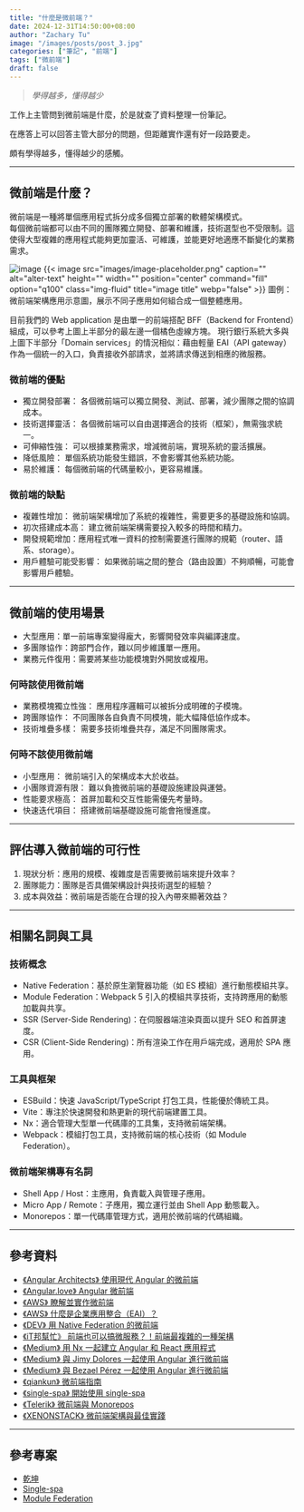 ```yaml
---
title: "什麼是微前端？"
date: 2024-12-31T14:50:00+08:00
author: "Zachary Tu"
image: "/images/posts/post_3.jpg"
categories: ["筆記", "前端"]
tags: ["微前端"]
draft: false
---
```


> *學得越多，懂得越少*

工作上主管問到微前端是什麼，於是就查了資料整理一份筆記。

在應答上可以回答主管大部分的問題，但距離實作還有好一段路要走。

頗有學得越多，懂得越少的感觸。

<hr>

## 微前端是什麼？
微前端是一種將單個應用程式拆分成多個獨立部署的軟體架構模式。  
每個微前端都可以由不同的團隊獨立開發、部署和維護，技術選型也不受限制。這使得大型複雜的應用程式能夠更加靈活、可維護，並能更好地適應不斷變化的業務需求。


![image](https://docs.aws.amazon.com/images/prescriptive-guidance/latest/micro-frontends-aws/images/mfe-architectures.png)
{{< image src="images/image-placeholder.png" caption="" alt="alter-text" height="" width="" position="center" command="fill" option="q100" class="img-fluid" title="image title"  webp="false" >}}
圖例：微前端架構應用示意圖，展示不同子應用如何組合成一個整體應用。


目前我們的 Web application 是由單一的前端搭配 BFF（Backend for Frontend）組成，可以參考上圖上半部分的最左邊一個橘色虛線方塊。 
現行銀行系統大多與上圖下半部分「Domain services」的情況相似：藉由輕量 EAI（API gateway）作為一個統一的入口，負責接收外部請求，並將請求傳送到相應的微服務。

### 微前端的優點
- 獨立開發部署： 各個微前端可以獨立開發、測試、部署，減少團隊之間的協調成本。
- 技術選擇靈活： 各個微前端可以自由選擇適合的技術（框架），無需強求統一。
- 可伸縮性強： 可以根據業務需求，增減微前端，實現系統的靈活擴展。
- 降低風險： 單個系統功能發生錯誤，不會影響其他系統功能。
- 易於維護： 每個微前端的代碼量較小，更容易維護。

### 微前端的缺點
- 複雜性增加： 微前端架構增加了系統的複雜性，需要更多的基礎設施和協調。
- 初次搭建成本高： 建立微前端架構需要投入較多的時間和精力。
- 開發規範增加：應用程式唯一資料的控制需要進行團隊的規範（router、語系、storage）。
- 用戶體驗可能受影響： 如果微前端之間的整合（路由設置）不夠順暢，可能會影響用戶體驗。

<hr>

## 微前端的使用場景
- 大型應用：單一前端專案變得龐大，影響開發效率與編譯速度。
- 多團隊協作：跨部門合作，難以同步維護單一應用。
- 業務元件復用：需要將某些功能模塊對外開放或複用。

### 何時該使用微前端
- 業務模塊獨立性強： 應用程序邏輯可以被拆分成明確的子模塊。
- 跨團隊協作： 不同團隊各自負責不同模塊，能大幅降低協作成本。
- 技術堆疊多樣： 需要多技術堆疊共存，滿足不同團隊需求。

### 何時不該使用微前端
- 小型應用： 微前端引入的架構成本大於收益。
- 小團隊資源有限： 難以負擔微前端的基礎設施建設與運營。
- 性能要求極高： 首屏加載和交互性能需優先考量時。
- 快速迭代項目： 搭建微前端基礎設施可能會拖慢進度。

<hr>

## 評估導入微前端的可行性
1. 現狀分析：應用的規模、複雜度是否需要微前端來提升效率？
2. 團隊能力：團隊是否具備架構設計與技術選型的經驗？
3. 成本與效益：微前端是否能在合理的投入內帶來顯著效益？

<hr>

## 相關名詞與工具
### 技術概念
- Native Federation：基於原生瀏覽器功能（如 ES 模組）進行動態模組共享。
- Module Federation：Webpack 5 引入的模組共享技術，支持跨應用的動態加載與共享。
- SSR (Server-Side Rendering)：在伺服器端渲染頁面以提升 SEO 和首屏速度。
- CSR (Client-Side Rendering)：所有渲染工作在用戶端完成，適用於 SPA 應用。
### 工具與框架
- ESBuild：快速 JavaScript/TypeScript 打包工具，性能優於傳統工具。
- Vite：專注於快速開發和熱更新的現代前端建置工具。
- Nx：適合管理大型單一代碼庫的工具集，支持微前端架構。
- Webpack：模組打包工具，支持微前端的核心技術（如 Module Federation）。
### 微前端架構專有名詞
- Shell App / Host：主應用，負責載入與管理子應用。
- Micro App / Remote：子應用，獨立運行並由 Shell App 動態載入。
- Monorepos：單一代碼庫管理方式，適用於微前端的代碼組織。

<hr>

## 參考資料
- [《Angular Architects》 使用現代 Angular 的微前端](https://www.angulararchitects.io/en/blog/micro-frontends-with-modern-angular-part-1-standalone-and-esbuild/)
- [《Angular.love》 Angular 微前端](https://angular.love/angular-micro-frontends-a-modern-approach-to-complex-app-development)
- [《AWS》 瞭解並實作微前端](https://docs.aws.amazon.com/prescriptive-guidance/latest/micro-frontends-aws/introduction.html)
- [《AWS》 什麼是企業應用整合（EAI）？](https://aws.amazon.com/what-is/enterprise-application-integration/?nc1=h_ls)
- [《DEV》 用 Native Federation 的微前端 ](https://dev.to/florianrappl/micro-frontends-with-native-federation-56j4)
- [《iT邦幫忙》 前端也可以搞微服務？！前端最複雜的一種架構 ](https://ithelp.ithome.com.tw/m/users/20132666/ironman/7130)
- [《Medium》 用 Nx 一起建立 Angular 和 React 應用程式](https://qiankun.umijs.org/zh/guide)
- [《Medium》 與 Jimy Dolores 一起使用 Angular 進行微前端](https://medium.com/angularidades/microfrontends-in-angular-with-jimy-dolores-c59f54bb5599)
- [《Medium》 與 Bezael Pérez 一起使用 Angular 進行微前端](https://medium.com/angularidades/microfrontends-in-angular-with-bezael-p%C3%A9rez-ea73930dfcb7)
- [《qiankun》 微前端指南](https://qiankun.umijs.org/zh/guide)
- [《single-spa》 開始使用 single-spa](https://single-spa.js.org/docs/getting-started-overview)
- [《Telerik》 微前端與 Monorepos](https://www.telerik.com/blogs/react-basics-microfrontend-vs-monorepos)
- [《XENONSTACK》 微前端架構與最佳實踐](https://www.xenonstack.com/insights/micro-frontend-architecture)

<hr>

## 參考專案
- [ 乾坤 ](https://github.com/umijs/qiankun)
- [ Single-spa ](https://github.com/nitinreddy3/react-ng-spa-app)
- [ Module Federation ](https://github.com/manfredsteyer/module-federation-plugin-example)
